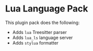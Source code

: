 # Lua Language Pack

This plugin pack does the following:

- Adds `lua` Treesitter parser
- Adds `lua_ls` language server
- Adds `stylua` formatter
